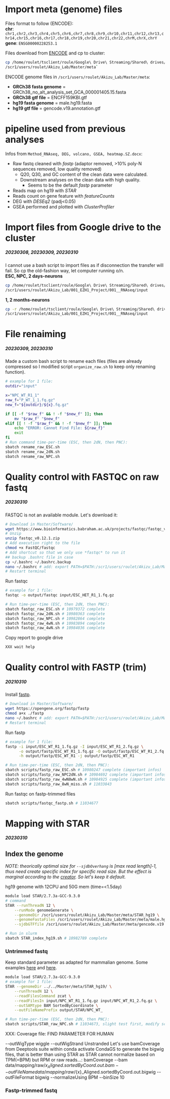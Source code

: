# Import meta (genome) files
Files format to follow (ENCODE):\
**chr**:
`chr1,chr2,chr3,chr4,chr5,chr6,chr7,chr8,chr9,chr10,chr11,chr12,chr13,chr14,chr15,chr16,chr17,chr18,chr19,chr20,chr21,chr22,chrM,chrX,chrY`\
**gene**:
`ENSG00000228253.1`

Files download from [ENCODE](https://www.encodeproject.org/data-standards/reference-sequences/) and cp to cluster: 
```bash
cp /home/roulet/tsclient/roule/Google\ Drive\ Streaming/Shared\ drives/akizulab/Personal\ Folders/Thomas/meta/* \
/scr1/users/roulet/Akizu_Lab/Master/meta`
```
ENCODE genome files in `/scr1/users/roulet/Akizu_Lab/Master/meta`:
- **GRCh38 fasta genome** = GRCh38_no_alt_analysis_set_GCA_000001405.15.fasta
- **GRCh38 gtf file** = ENCFF159KBI.gtf
- **hg19 fasta genome** = male.hg19.fasta
- **hg19 gtf file** = gencode.v19.annotation.gtf

# pipeline used from previous analyses
Infos from `Method_RNAseq, DEG, volcano, GSEA, heatmap.SZ.docx`:
- Raw fastq cleaned with *fastp* (adaptor removed, >10% poly-N sequences removed, low quality removed)
	- Q20, Q30, and GC content of the clean data were calculated.
    - Downstream analyses on the clean data with high quality.
		- Seems to be the default *fastp* parameter
 - Reads map on hg19 with *STAR* 
 - Reads count on gene feature with *featureCounts*
 - DEG with *DESEq2* (padj<0.05)
 - GSEA performed and plotted with *ClusterProfiler*


# Import files from Google drive to the cluster
##### 20230308, 20230309, 20230310
I cannot use a bash script to import files as if disconnection the transfer will fail. So cp the old-fashion way, let computer running o/n.\
**ESC, NPC, 2 days-neurons**
```bash
cp /home/roulet/tsclient/roule/Google\ Drive\ Streaming/Shared\ drives/akizulab/Primary\ Data/RNAseqs/EZH1\ RNAseq/1\ and\ 2\ month\ neuron\ RNAseq\ Aug2022/01.RawData/* \
/scr1/users/roulet/Akizu_Lab/001_EZH1_Project/001__RNAseq/input
``` 
**1, 2 months-neurons**
```bash
cp -r /home/roulet/tsclient/roule/Google\ Drive\ Streaming/Shared\ drives/akizulab/Primary\ Data/RNAseqs/EZH1\ RNAseq/1\ and\ 2\ month\ neuron\ RNAseq\ Aug2022/01.RawData/ \
/scr1/users/roulet/Akizu_Lab/001_EZH1_Project/001__RNAseq/input
``` 
# File renaiming
##### 20230309, 20230310
Made a custom bash script to rename each files (files are already compressed so I modified script `organize_raw.sh` to keep only renaming function). 
```bash
# example for 1 file:
outdir="input"

x="NPC_WT_R1_1"
raw_f="P_WT_1_1.fq.gz"
new_f="${outdir}/${x}.fq.gz"

if [[ -f "$raw_f" && ! -f "$new_f" ]]; then
	mv "$raw_f" "$new_f"
elif [[ ! -f "$raw_f" && ! -f "$new_f" ]]; then
	echo "ERROR: Cannot Find File: ${raw_f}"
	exit
fi
# Run command time-per-time (ESC, then 2dN, then PNC):
sbatch rename_raw_ESC.sh
sbatch rename_raw_2dN.sh
sbatch rename_raw_NPC.sh
```

# Quality control with FASTQC on raw fastq
##### 20230310
FASTQC is not an available module. Let's download it:
```bash
# Download in Master/Software/
wget https://www.bioinformatics.babraham.ac.uk/projects/fastqc/fastqc_v0.12.1.zip
# Unzip
unzip fastqc_v0.12.1.zip
# Add execution right to the file
chmod +x FastQC/fastqc
# Add shortcut so that we only use *fastqc* to run it
## backup .bashrc file in case
cp ~/.bashrc ~/.bashrc.backup
nano ~/.bashrc # add: export PATH=$PATH:/scr1/users/roulet/Akizu_Lab/Master/software/FastQC
# Restart terminal
```
Run fastqc
```bash
# example for 1 file:
fastqc -o output/fastqc input/ESC_HET_R1_1.fq.gz

# Run time-per-time (ESC, then 2dN, then PNC):
sbatch fastqc_raw_ESC.sh # 10979372 complete
sbatch fastqc_raw_2dN.sh # 10980363 complete
sbatch fastqc_raw_NPC.sh # 10982864 complete
sbatch fastqc_raw_4wN.sh # 10983894 complete
sbatch fastqc_raw_4wN.sh # 10984036 complete
```
Copy report to google drive
```bash
XXX wait help
```

# Quality control with FASTP (trim)
##### 20210310
Install [fastp](https://github.com/OpenGene/fastp).
```bash
# Download in Master/Software/
wget https://opengene.org/fastp/fastp
chmod a+x ./fastp
nano ~/.bashrc # add: export PATH=$PATH:/scr1/users/roulet/Akizu_Lab/Master/software
# Restart terminal
```
Run fastp
```bash
# example for 1 file:
fastp -i input/ESC_WT_R1_1.fq.gz -I input/ESC_WT_R1_2.fq.gz \
      -o output/fastp/ESC_WT_R1_1.fq.gz -O output/fastp/ESC_WT_R1_2.fq.gz \
	  -h output/fastp/ESC_WT_R1 -j output/fastp/ESC_WT_R1

# Run time-per-time (ESC, then 2dN, then PNC):
sbatch scripts/fastp_raw_ESC.sh # 10980247 complete (important infos)
sbatch scripts/fastp_raw_NPC2dN.sh # 10984692 complete (important infos)
sbatch scripts/fastp_raw_4wN8wN.sh # 10984925 complete (important infos)
sbatch scripts/fastp_raw_8wN_miss.sh # 11033843
```
Run fastqc on fastp-trimmed files
```bash
sbatch scripts/fastqc_fastp.sh # 11034677
```

# Mapping with STAR
##### 20230310

## Index the genome
*NOTE: theorically optimal size for `--sjdbOverhang` is [max read length]-1, thus need create specific index for specific read size. But the effect is marginal according to the [creator](https://github.com/alexdobin/STAR/issues/931). So let's keep it default.*

hg19 genome with 12CPU and 50G mem (time=<1.5day)
```bash
module load STAR/2.7.3a-GCC-9.3.0
# command
STAR --runThreadN 12 \
	--runMode genomeGenerate \
	--genomeDir /scr1/users/roulet/Akizu_Lab/Master/meta/STAR_hg19 \
	--genomeFastaFiles /scr1/users/roulet/Akizu_Lab/Master/meta/male.hg19.fasta \
	--sjdbGTFfile /scr1/users/roulet/Akizu_Lab/Master/meta/gencode.v19.annotation.gtf 

# Run in slurm
sbatch STAR_index_hg19.sh # 10982789 complete
```


### Untrimmed fastq
Keep standard parameter as adapted for mammalian genome. Some examples [here](https://hbctraining.github.io/Intro-to-rnaseq-hpc-O2/lessons/03_alignment.html) and [here](https://biocorecrg.github.io/RNAseq_course_2019/alnpractical.html).

```bash
module load STAR/2.7.3a-GCC-9.3.0
# example for 1 file:
STAR --genomeDir ../../Master/meta/STAR_hg19/ \
	--runThreadN 12 \
	--readFilesCommand zcat \
	--readFilesIn input/NPC_WT_R1_1.fq.gz input/NPC_WT_R1_2.fq.gz \
	--outSAMtype BAM SortedByCoordinate \
	--outFileNamePrefix output/STAR/NPC_WT_

# Run time-per-time (ESC, then 2dN, then PNC):
sbatch scripts/STAR_raw_NPC.sh # 11034673, slight test first, modify script if output ok
```

XXX:
Coverage file:
FIND PARAMETER FOR HUMAN


--outWigType wiggle --outWigStrand Unstranded
Let's use bamCoverage from Deeptools suite within conda activate CondaGS to generate the bigwig files, that is better than using STAR as STAR cannot normalize based on TPM(=BPM) but RPM or raw reads...:
bamCoverage --bam data/mapping/raw/${x}_Aligned.sortedByCoord.out.bam --outFileName data/mapping/raw/${x}_Aligned.sortedByCoord.out.bigwig --outFileFormat bigwig --normalizeUsing BPM --binSize 10  



### Fastp-trimmed fastq








